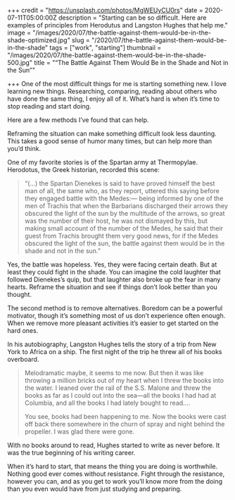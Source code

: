 +++
credit = "https://unsplash.com/photos/MgWEUyCU0rs"
date = 2020-07-11T05:00:00Z
description = "Starting can be so difficult. Here are examples of principles from Herodutus and Langston Hughes that help me."
image = "/images/2020/07/the-battle-against-them-would-be-in-the-shade-optimized.jpg"
slug = "/2020/07/the-battle-against-them-would-be-in-the-shade"
tags = ["work", "starting"]
thumbnail = "/images/2020/07/the-battle-against-them-would-be-in-the-shade-500.jpg"
title = "“The Battle Against Them Would Be in the Shade and Not in the Sun”"

+++
One of the most difficult things for me is starting something new. I love learning new things. Researching, comparing, reading about others who have done the same thing, I enjoy all of it. What’s hard is when it’s time to stop reading and start doing.

Here are a few methods I’ve found that can help.

<!--more-->

Reframing the situation can make something difficult look less daunting. This takes a good sense of humor many times, but can help more than you’d think.

One of my favorite stories is of the Spartan army at Thermopylae. Herodotus, the Greek historian, recorded this scene:

> “(…) the Spartan Dienekes is said to have proved himself the best man of all, the same who, as they report, uttered this saying before they engaged battle with the Medes:— being informed by one of the men of Trachis that when the Barbarians discharged their arrows they obscured the light of the sun by the multitude of the arrows, so great was the number of their host, he was not dismayed by this, but making small account of the number of the Medes, he said that their guest from Trachis brought them very good news, for if the Medes obscured the light of the sun, the battle against them would be in the shade and not in the sun.”

Yes, the battle was hopeless. Yes, they were facing certain death. But at least they could fight in the shade. You can imagine the cold laughter that followed Dienekes’s quip, but that laughter also broke up the fear in many hearts. Reframe the situation and see if things don’t look better than you thought.

The second method is to remove alternatives. Boredom can be a powerful motivator, though it’s something most of us don’t experience often enough. When we remove more pleasant activities it’s easier to get started on the hard ones.

In his autobiography, Langston Hughes tells the story of a trip from New York to Africa on a ship. The first night of the trip he threw all of his books overboard.

> Melodramatic maybe, it seems to me now. But then it was like throwing a million bricks out of my heart when I threw the books into the water. I leaned over the rail of the S.S. Malone and threw the books as far as I could out into the sea—all the books I had had at Columbia, and all the books I had lately bought to read….
>
> You see, books had been happening to me. Now the books were cast off back there somewhere in the churn of spray and night behind the propeller. I was glad there were gone.

With no books around to read, Hughes started to write as never before. It was the true beginning of his writing career.

When it’s hard to start, that means the thing you are doing is worthwhile. Nothing good ever comes without resistance. Fight through the resistance, however you can, and as you get to work you’ll know more from the doing than you even would have from just studying and preparing.